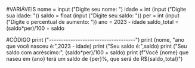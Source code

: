 #VARIÁVEIS
nome = input ("Digite seu nome: ")
idade = int (input ("Digite sua idade: "))
saldo = float (input ("Digite seu saldo: "))
per = int (input ("Digite o percentual de aumento: "))
ano = 2023 - idade
saldo_total = (saldo*per)/100 + saldo

#CÓDIGO
print ("------------------------------------")
print (nome, "ano que você nasceu é:",2023 - idade)
print ("Seu saldo é:",saldo)
print ("Seu saldo com acréscimo:", (saldo*per)/100 + saldo)
print (f"Você {nome} que naseu em {ano} terá um saldo de {per}%, que será de R${saldo_total}")
